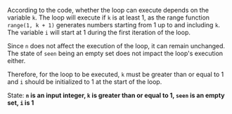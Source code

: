 According to the code, whether the loop can execute depends on the variable `k`. The loop will execute if `k` is at least 1, as the range function `range(1, k + 1)` generates numbers starting from 1 up to and including `k`. The variable `i` will start at 1 during the first iteration of the loop. 

Since `n` does not affect the execution of the loop, it can remain unchanged. The state of `seen` being an empty set does not impact the loop's execution either.

Therefore, for the loop to be executed, `k` must be greater than or equal to 1 and `i` should be initialized to 1 at the start of the loop.

State: **`n` is an input integer, `k` is greater than or equal to 1, `seen` is an empty set, `i` is 1**